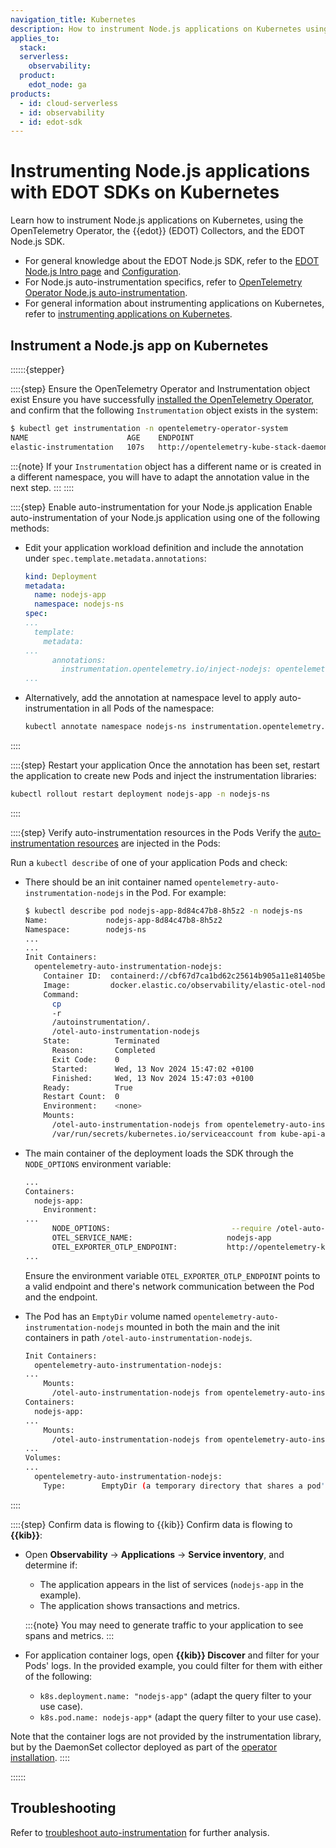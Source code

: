 ```yaml
---
navigation_title: Kubernetes
description: How to instrument Node.js applications on Kubernetes using the Elastic Distribution of OpenTelemetry (EDOT).
applies_to:
  stack:
  serverless:
    observability:
  product:
    edot_node: ga
products:
  - id: cloud-serverless
  - id: observability
  - id: edot-sdk
---
```


# Instrumenting Node.js applications with EDOT SDKs on Kubernetes

Learn how to instrument Node.js applications on Kubernetes, using the OpenTelemetry Operator, the {{edot}} (EDOT) Collectors, and the EDOT Node.js SDK.

- For general knowledge about the EDOT Node.js SDK, refer to the [EDOT Node.js Intro page](/reference/index.md) and [Configuration](/reference/configuration.md).
- For Node.js auto-instrumentation specifics, refer to [OpenTelemetry Operator Node.js auto-instrumentation](https://opentelemetry.io/docs/kubernetes/operator/automatic/#nodejs).
- For general information about instrumenting applications on Kubernetes, refer to [instrumenting applications on Kubernetes](docs-content://solutions/observability/get-started/opentelemetry/use-cases/kubernetes/instrumenting-applications.md).

## Instrument a Node.js app on Kubernetes

::::::{stepper}

::::{step} Ensure the OpenTelemetry Operator and Instrumentation object exist
Ensure you have successfully [installed the OpenTelemetry Operator](docs-content://solutions/observability/get-started/opentelemetry/use-cases/kubernetes/deployment.md), and confirm that the following `Instrumentation` object exists in the system:

```bash
$ kubectl get instrumentation -n opentelemetry-operator-system
NAME                      AGE    ENDPOINT
elastic-instrumentation   107s   http://opentelemetry-kube-stack-daemon-collector.opentelemetry-operator-system.svc.cluster.local:4318
```

:::{note}
If your `Instrumentation` object has a different name or is created in a different namespace, you will have to adapt the annotation value in the next step.
:::
::::

::::{step} Enable auto-instrumentation for your Node.js application
Enable auto-instrumentation of your Node.js application using one of the following methods:

- Edit your application workload definition and include the annotation under `spec.template.metadata.annotations`:

  ```yaml
  kind: Deployment
  metadata:
    name: nodejs-app
    namespace: nodejs-ns
  spec:
  ...
    template:
      metadata:
  ...
        annotations:
          instrumentation.opentelemetry.io/inject-nodejs: opentelemetry-operator-system/elastic-instrumentation
  ...
  ```

- Alternatively, add the annotation at namespace level to apply auto-instrumentation in all Pods of the namespace:

  ```bash
  kubectl annotate namespace nodejs-ns instrumentation.opentelemetry.io/inject-nodejs=opentelemetry-operator-system/elastic-instrumentation
  ```
::::

::::{step} Restart your application
Once the annotation has been set, restart the application to create new Pods and inject the instrumentation libraries:

  ```bash
  kubectl rollout restart deployment nodejs-app -n nodejs-ns
  ```
::::

::::{step} Verify auto-instrumentation resources in the Pods
Verify the [auto-instrumentation resources](docs-content://solutions/observability/get-started/opentelemetry/use-cases/kubernetes/instrumenting-applications.md#how-auto-instrumentation-works) are injected in the Pods:

Run a `kubectl describe` of one of your application Pods and check:

- There should be an init container named `opentelemetry-auto-instrumentation-nodejs` in the Pod. For example:

  ```bash
  $ kubectl describe pod nodejs-app-8d84c47b8-8h5z2 -n nodejs-ns
  Name:             nodejs-app-8d84c47b8-8h5z2
  Namespace:        nodejs-ns
  ...
  ...
  Init Containers:
    opentelemetry-auto-instrumentation-nodejs:
      Container ID:  containerd://cbf67d7ca1bd62c25614b905a11e81405bed6fd215f2df21f84b90fd0279230b
      Image:         docker.elastic.co/observability/elastic-otel-node:0.5.0
      Command:
        cp
        -r
        /autoinstrumentation/.
        /otel-auto-instrumentation-nodejs
      State:          Terminated
        Reason:       Completed
        Exit Code:    0
        Started:      Wed, 13 Nov 2024 15:47:02 +0100
        Finished:     Wed, 13 Nov 2024 15:47:03 +0100
      Ready:          True
      Restart Count:  0
      Environment:    <none>
      Mounts:
        /otel-auto-instrumentation-nodejs from opentelemetry-auto-instrumentation-nodejs (rw)
        /var/run/secrets/kubernetes.io/serviceaccount from kube-api-access-swhn5 (ro)
  ```

- The main container of the deployment loads the SDK through the `NODE_OPTIONS` environment variable:

  ```bash
  ...
  Containers:
    nodejs-app:
      Environment:
  ...
        NODE_OPTIONS:                           --require /otel-auto-instrumentation-nodejs/autoinstrumentation.js
        OTEL_SERVICE_NAME:                     nodejs-app
        OTEL_EXPORTER_OTLP_ENDPOINT:           http://opentelemetry-kube-stack-daemon-collector.opentelemetry-operator-system.svc.cluster.local:4318
  ...
  ```

  Ensure the environment variable `OTEL_EXPORTER_OTLP_ENDPOINT` points to a valid endpoint and there's network communication between the Pod and the endpoint.

- The Pod has an `EmptyDir` volume named `opentelemetry-auto-instrumentation-nodejs` mounted in both the main and the init containers in path `/otel-auto-instrumentation-nodejs`.

  ```bash
  Init Containers:
    opentelemetry-auto-instrumentation-nodejs:
  ...
      Mounts:
        /otel-auto-instrumentation-nodejs from opentelemetry-auto-instrumentation-nodejs (rw)
  Containers:
    nodejs-app:
  ...
      Mounts:
        /otel-auto-instrumentation-nodejs from opentelemetry-auto-instrumentation-nodejs (rw)
  ...
  Volumes:
  ...
    opentelemetry-auto-instrumentation-nodejs:
      Type:        EmptyDir (a temporary directory that shares a pod's lifetime)
  ```
::::

::::{step} Confirm data is flowing to {{kib}}
Confirm data is flowing to **{{kib}}**:

- Open **Observability** → **Applications** → **Service inventory**, and determine if:
    - The application appears in the list of services (`nodejs-app` in the example).
    - The application shows transactions and metrics.

    :::{note}
    You may need to generate traffic to your application to see spans and metrics.
    :::

- For application container logs, open **{{kib}} Discover** and filter for your Pods' logs. In the provided example, you could filter for them with either of the following:
    - `k8s.deployment.name: "nodejs-app"` (adapt the query filter to your use case).
    - `k8s.pod.name: nodejs-app*` (adapt the query filter to your use case).

Note that the container logs are not provided by the instrumentation library, but by the DaemonSet collector deployed as part of the [operator installation](docs-content://solutions/observability/get-started/opentelemetry/use-cases/kubernetes/deployment.md).
::::

::::::

## Troubleshooting

Refer to [troubleshoot auto-instrumentation](docs-content://solutions/observability/get-started/opentelemetry/use-cases/kubernetes/instrumenting-applications.md#troubleshooting-auto-instrumentation) for further analysis.
